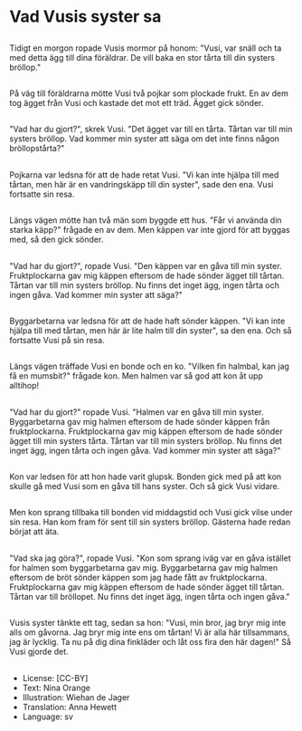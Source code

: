 # Vad Vusis syster sa

##
Tidigt en morgon ropade Vusis mormor på honom: "Vusi, var snäll och ta med detta ägg till dina föräldrar. De vill baka en stor tårta till din systers bröllop."

##
På väg till föräldrarna mötte Vusi två pojkar som plockade frukt. En av dem tog ägget från Vusi och kastade det mot ett träd. Ägget gick sönder.

##
"Vad har du gjort?", skrek Vusi. "Det ägget var till en tårta. Tårtan var till min systers bröllop. Vad kommer min syster att säga om det inte finns någon bröllopstårta?"

##
Pojkarna var ledsna för att de hade retat Vusi. "Vi kan inte hjälpa till med tårtan, men här är en vandringskäpp till din syster", sade den ena. Vusi fortsatte sin resa.

##
Längs vägen mötte han två män som byggde ett hus. "Får vi använda din starka käpp?" frågade en av dem. Men käppen var inte gjord för att byggas med, så den gick sönder.

##
"Vad har du gjort?", ropade Vusi. "Den käppen var en gåva till min syster. Fruktplockarna gav mig käppen eftersom de hade sönder ägget till tårtan. Tårtan var till min systers bröllop. Nu finns det inget ägg, ingen tårta och ingen gåva. Vad kommer min syster att säga?"

##
Byggarbetarna var ledsna för att de hade haft sönder käppen. "Vi kan inte hjälpa till med tårtan, men här är lite halm till din syster", sa den ena. Och så fortsatte Vusi på sin resa.

##
Längs vägen träffade Vusi en bonde och en ko. "Vilken fin halmbal, kan jag få en mumsbit?" frågade kon. Men halmen var så god att kon åt upp alltihop!

##
"Vad har du gjort?" ropade Vusi. "Halmen var en gåva till min syster. Byggarbetarna gav mig halmen eftersom de hade sönder käppen från fruktplockarna. Fruktplockarna gav mig käppen eftersom de hade sönder ägget till min systers tårta. Tårtan var till min systers bröllop. Nu finns det inget ägg, ingen tårta och ingen gåva. Vad kommer min syster att säga?"

##
Kon var ledsen för att hon hade varit glupsk. Bonden gick med på att kon skulle gå med Vusi som en gåva till hans syster. Och så gick Vusi vidare.

##
Men kon sprang tillbaka till bonden vid middagstid och Vusi gick vilse under sin resa. Han kom fram för sent till sin systers bröllop. Gästerna hade redan börjat att äta.

##
"Vad ska jag göra?", ropade Vusi. "Kon som sprang iväg var en gåva istället for halmen som byggarbetarna gav mig. Byggarbetarna gav mig halmen eftersom de bröt sönder käppen som jag hade fått av fruktplockarna. Fruktplockarna gav mig käppen eftersom de hade sönder ägget till tårtan. Tårtan var till bröllopet. Nu finns det inget ägg, ingen tårta och ingen gåva."

##
Vusis syster tänkte ett tag, sedan sa hon: "Vusi, min bror, jag bryr mig inte alls om gåvorna. Jag bryr mig inte ens om tårtan! Vi är alla här tillsammans, jag är lycklig. Ta nu på dig dina finkläder och låt oss fira den här dagen!" Så Vusi gjorde det.

##
* License: [CC-BY]
* Text: Nina Orange
* Illustration: Wiehan de Jager
* Translation: Anna Hewett
* Language: sv
